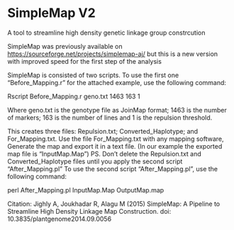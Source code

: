 # SimpleMap V2
A tool to streamline high density genetic linkage group constrcution

SimpleMap was previously available on https://sourceforge.net/projects/simplemap-aj/ but this is a new version with improved speed for the first step of the analysis

SimpleMap is consisted of two scripts. To use the first one “Before_Mapping.r” for the attached example, use the following command:

Rscript Before_Mapping.r geno.txt 1463 163 1

Where geno.txt is the genotype file as JoinMap format; 1463 is the number of markers; 163 is the number of lines and 1 is the repulsion threshold.

This creates three files: Repulsion.txt; Converted_Haplotype; and For_Mapping.txt. Use the file For_Mapping.txt with any mapping software, Generate the map and export it in a text file. (In our example the exported map file is “InputMap.Map”)
PS. Don’t delete the Repulsion.txt and Converted_Haplotype files until you apply the second script “After_Mapping.pl”
To use the second script “After_Mapping.pl”, use the following command:

perl After_Mapping.pl InputMap.Map OutputMap.map


Citation:
Jighly A, Joukhadar R, Alagu M (2015) SimpleMap: A Pipeline to Streamline High Density Linkage Map Construction. doi: 10.3835/plantgenome2014.09.0056
